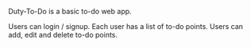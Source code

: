 Duty-To-Do is a basic to-do web app.

Users can login / signup.
Each user has a list of to-do points.
Users can add, edit and delete to-do points.
